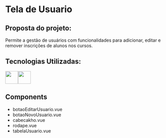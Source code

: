 # Tela de Usuario

## Proposta do projeto:
Permite a gestão de usuários com funcionalidades para adicionar, editar e remover inscrições de alunos nos cursos.

## Tecnologias Utilizadas:
<img src="https://cdn.jsdelivr.net/gh/devicons/devicon@latest/icons/vuejs/vuejs-original-wordmark.svg" width="40" height="40" /><img src="https://cdn.jsdelivr.net/gh/devicons/devicon@latest/icons/vuetify/vuetify-original.svg" width="40" height="40" />

## Components
* botaoEditarUsuario.vue
* botaoNovoUsuario.vue
* cabecakho.vue
* rodape.vue
* tabelaUsuario.vue                   